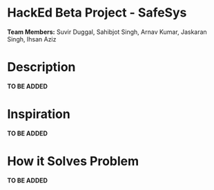 # HackEd Beta Project - SafeSys
**Team Members:** Suvir Duggal, Sahibjot Singh, Arnav Kumar, Jaskaran Singh, Ihsan Aziz

# Description 
**TO BE ADDED**

# Inspiration
**TO BE ADDED**

# How it Solves Problem
**TO BE ADDED**

